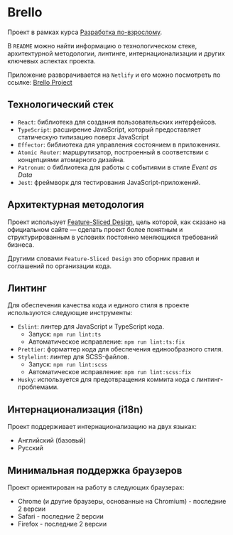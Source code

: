 # Brello

Проект в рамках курса [Разработка по-взрослому](https://t.me/sergeysova/916).

В `README` можно найти информацию о технологическом стеке, архитектурной методологии, линтинге, интернационализации и других ключевых аспектах проекта.

Приложение разворачивается на `Netlify` и его можно посмотреть по ссылке: [Brello Project](https://dev--courageous-cassata-73d440.netlify.app)

## Технологический стек
- `React`: библиотека для создания пользовательских интерфейсов.
- `TypeScript`: расширение JavaScript, который предоставляет статическую типизацию поверх JavaScript
- `Effector`: библиотека для управления состоянием в приложениях.
- `Atomic Router`: маршрутизатор, построенный в соответствии с концепциями атомарного дизайна.
- `Patronum`: о библиотека для работы с событиями в стиле *Event as Data*
- `Jest`: фреймворк для тестирования JavaScript-приложений.

## Архитектурная методология
Проект использует [Feature-Sliced Design](https://feature-sliced.design/docs/get-started/overview), цель которой, как сказано на официальном сайте — сделать проект более понятным и структурированным в условиях постоянно меняющихся требований бизнеса.

Другими словами `Feature-Sliced Design` это сборник правил и соглашений по организации кода.

## Линтинг
Для обеспечения качества кода и единого стиля в проекте используются следующие инструменты:

- `Eslint`: линтер для JavaScript и TypeScript кода.
  - Запуск: `npm run lint:ts`
  - Автоматическое исправление: `npm run lint:ts:fix`
- `Prettier`: форматтер кода для обеспечения единообразного стиля.
- `Stylelint`: линтер для SCSS-файлов.
  - Запуск: `npm run lint:scss`
  - Автоматическое исправление: `npm run lint:scss:fix`
- `Husky`: используется для предотвращения коммита кода с линтинг-проблемами.

## Интернационализация (i18n)
Проект поддерживает интернационализацию на двух языках:
- Английский (базовый)
- Русский

## Минимальная поддержка браузеров
Проект ориентирован на работу в следующих браузерах:
- Chrome (и другие браузеры, основанные на Chromium) - последние 2 версии
- Safari - последние 2 версии
- Firefox - последние 2 версии


